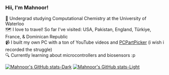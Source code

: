 ### Hii, I'm Mahnoor!

🧠 Undergrad studying Computational Chemistry at the University of Waterloo<br/>
🗺 I love to travel! So far I've visited: USA, Pakistan, England, Türkiye, France, & Dominican Republic<br/>
📹 I built my own PC with a ton of YouTube videos and [PCPartPicker](https://ca.pcpartpicker.com/list/VHJGdb) (i wish i recorded the struggle)<br/>
🔍 Currently learning about microcontrollers and biosensors :p<br/>

[![Mahnoor's GitHub stats-Dark](https://github-readme-stats.vercel.app/api?username=mxhnoor&hide=contribs,prs&show_icons=true&theme=material-palenight#gh-dark-mode-only)](https://github.com/mxhnoor/github-readme-stats#gh-dark-mode-only)
[![Mahnoor's GitHub stats-Light](https://github-readme-stats.vercel.app/api?username=mxhnoor&hide=contribs,prs&show_icons=true&theme=default#gh-light-mode-only)](https://github.com/mxhnoor/github-readme-stats#gh-light-mode-only)
